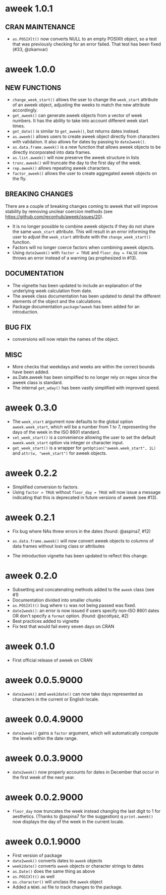 # aweek 1.0.1

## CRAN MAINTENANCE

* `as.POSIXlt()` now converts NULL to an empty POSIXlt object, so a test that
  was previously checking for an error failed. That test has been fixed
  (#33, @zkamvar)

# aweek 1.0.0

## NEW FUNCTIONS

* `change_week_start()` allows the user to change the `week_start` attribute of
  an aweek object, adjusting the weeks to match the new attribute accordingly.
* `get_aweek()` can generate aweek objects from a vector of week numbers. It has
  the ability to take into account different week start times. 
* `get_date()` is similar to `get_aweek()`, but returns dates instead.
* `as.aweek()` allows users to create aweek object directly from characters with
  validation. It also allows for dates by passing to `date2week()`.
* `as.data.frame.aweek()` is a new function that allows aweek objects to be
  directly incorporated into data frames.
* `as.list.aweek()` will now preserve the aweek structure in lists
* `trunc.aweek()` will truncate the day to the first day of the week. 
* `rep.aweek()` allows repeating aweek characters.
* `factor_aweek()` allows the user to create aggregated aweek objects on the fly.

## BREAKING CHANGES

There are a couple of breaking changes coming to aweek that will improve
stability by removing unclear coercion methods
(see https://github.com/reconhub/aweek/issues/20).

* It is no longer possible to combine aweek objects if they do not share the
  same `week_start` attribute. This will result in an error informing the user
  to adjust the `week_start` attribute with the `change_week_start()` function.
* Factors will no longer coerce factors when combining aweek objects. 
* Using `date2week()` with `factor = TRUE` and `floor_day = FALSE` now throws an
  error instead of a warning (as prophesized in #13).

## DOCUMENTATION

* The vignette has been updated to include an explanation of the underlying
  week calculation from date.
* The aweek class documentation has been updated to detail the different
  elements of the object and the calculations. 
* Package documentation `package?aweek` has been added for an introduction.

## BUG FIX

* conversions will now retain the names of the object.

## MISC

* More checks that weekdays and weeks are within the correct bounds have been
  added. 
* as.Date.aweek has been simplified to no longer rely on regex since the aweek
  class is standard.
* The internal `get_wday()` has been vastly simplified with improved speed.

# aweek 0.3.0

* The `week_start` argument now defaults to the global option `aweek.week_start`,
  which will be a number from 1 to 7, representing the days of the week in the
  ISO 8601 standard.
* `set_week_start()` is a convenience allowing the user to set the default 
  `aweek.week_start` option via integer or character input.
* `get_week_start()` is a wrapper for `getOption("aweek.week_start", 1L)` and
  `attr(w, "week_start")` for aweek objects.

# aweek 0.2.2

* Simplified conversion to factors.
* Using `factor = TRUE` without `floor_day = TRUE` will now issue a message
  indicating that this is deprecated in future versions of aweek (see #13).

# aweek 0.2.1

* Fix bug where NAs threw errors in the dates (found: @aspina7, #12)

* `as.data.frame.aweek()` will now convert aweek objects to columns of data
  frames without losing class or attributes
* The introduction vignette has been updated to reflect this change. 

# aweek 0.2.0

* Subsetting and concatenating methods added to the `aweek` class (see #1)
* Documentation divided into smaller chunks
* `as.POSIXlt()` bug where `tz` was not being passed was fixed.
* `date2week()`: an error is now issued if users specify non-ISO 8601 dates OR
  don't specify a `format` option. (found: @scottyaz, #2)
* Best practices added to vignette
* Fix test that would fail every seven days on CRAN

# aweek 0.1.0

* First official release of aweek on CRAN

# aweek 0.0.5.9000

* `date2week()` and `week2date()` can now take days represented as characters in
  the current or English locale. 

# aweek 0.0.4.9000

* `date2week()` gains a `factor` argument, which will automatically compute the
  levels within the date range.

# aweek 0.0.3.9000

* `date2week()` now properly accounts for dates in December that occur in the
  first week of the next year. 

# aweek 0.0.2.9000

* `floor_day` now truncates the week instead changing the last digit to 1 for
  aesthetics. (Thanks to @aspina7 for the suggestion)
q `print.aweek()` now displays the day of the week in the current locale.

# aweek 0.0.1.9000

* First version of package
* `date2week()` converts dates to `aweek` objects
* `week2date()` converts `aweek` objects or character strings to dates
* `as.Date()` does the same thing as above
* `as.POSIXlt()` as well
* `as.character()` will unclass the `aweek` object
* Added a `NEWS.md` file to track changes to the package.
